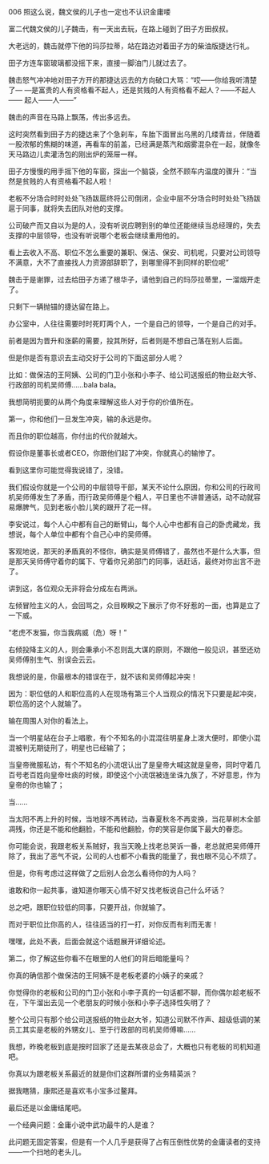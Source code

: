 006 照这么说，魏文侯的儿子也一定也不认识金庸喽



富二代魏文侯的儿子魏击，有一天出去玩，在路上碰到了田子方田叔叔。

大老远的，魏击就停下他的玛莎拉蒂，站在路边对着田子方的柴油版捷达行礼。

田子方连车窗玻璃都没摇下来，直接一脚油门儿就过去了。

魏击怒气冲冲地对田子方开的那捷达远去的方向破口大骂：“哎——你给我听清楚了— —是富贵的人有资格看不起人，还是贫贱的人有资格看不起人？——不起人——
起人——人——”

魏击的声音在马路上飘荡，传出多远去。



这时突然看到田子方的捷达来了个急刹车，车胎下面冒出乌黑的几缕青丝，伴随着一股浓郁的焦糊的味道，再看车的前盖，已经满是蒸汽和烟雾混杂在一起，就像冬天马路边儿卖灌汤包的刚出炉的笼屉一样。

田子方慢慢的用手摇下他的车窗，探出一个脑袋，全然不顾车内温度的骤升：“当然是贫贱的人有资格看不起人啦！

老板不分场合时时处处飞扬跋扈终将公司倒闭，企业中层不分场合时时处处飞扬跋扈于同事，就将失去团队对他的支撑。

公司破产而又自以为是的人，没有听说应聘到别的单位还能继续当总经理的，失去支撑的中层领导，也没有听说哪个老板会继续重用他的。

看上去收入不高、职位不怎么重要的兼职、保洁、保安、司机呢，只要对公司领导不满意，大不了直接找人力资源部辞职了，到哪里得不到同样的职位呢”

魏击于是谢罪，过去给田子方递了根华子，请他到自己的玛莎拉蒂里，一溜烟开走了。

只剩下一辆抛锚的捷达留在路上。



办公室中，人往往需要时时死盯两个人，一个是自己的领导，一个是自己的对手。

前者是因为晋升和涨薪的需要，投其所好，后者则是不想自己落在别人后面。

但是你是否有意识去主动交好于公司的下面这部分人呢？

比如：做保洁的王阿姨、公司的门卫小张和小李子、给公司送报纸的物业赵大爷、行政部的司机吴师傅……bala bala。



我想简明扼要的从两个角度来理解这些人对于你的价值所在。

第一，你和他们一旦发生冲突，输的永远是你。

而且你的职位越高，你付出的代价就越大。

假设你是董事长或者CEO，你跟他们起了冲突，你就真心的输惨了。

看到这里你可能觉得我说错了，没错。

我们假设你就是一个公司的中层领导干部，某天不论什么原因，你和公司的行政司机吴师傅发生了矛盾，而行政吴师傅是个粗人，平日里也不讲普通话，动不动就容易爆脾气，见到老板小脸儿笑的跟开了花一样。

李安说过，每个人心中都有自己的断臂山，每个人心中也都有自己的卧虎藏龙，我想说，每个人单位中都有个自己心中的吴师傅。

客观地说，那天的矛盾真的不怪你，确实是吴师傅错了，虽然也不是什么大事，但是那天吴师傅守着你的属下、守着你兄弟部门的同事，话赶话，最终对你出言不逊了。

讲到这，各位观众无非将会分成左右两派。

左倾冒险主义的人，会回骂之，众目睽睽之下展示了你不好惹的一面，也算是立了一下威。

“老虎不发猫，你当我病威（危）呀！”

右倾投降主义的人，则会秉承小不忍则乱大谋的原则，不跟他一般见识，甚至还劝吴师傅别生气、别误会云云。



我想说的是，你最根本的错误在于，就不该和吴师傅起冲突！

因为：职位低的人和职位高的人在现场有第三个人当观众的情况下只要是起冲突，职位高的这个人就输了。

输在周围人对你的看法上。

当一个明星站在台子上唱歌，有个不知名的小混混往明星身上泼大便时，即使小混混被判无期徒刑了，明星也已经输了；

当皇帝微服私访，有个不知名的小流氓认出了是皇帝大喊这就是皇帝，同时守着几百号老百姓向皇帝吐痰的时候，即使这个小流氓被连坐诛九族了，不好意思，作为皇帝的你也输了；

当……

当太阳不再上升的时候，当地球不再转动，当春夏秋冬不再变换，当花草树木全部凋残，你还是不能和他翻脸，不能和他翻脸，你的笑容是你属下最大的眷恋。



你可能会说，我跟老板关系贼好，我当天晚上找老总哭诉一番，老总就把吴师傅开除了，我出了恶气不说，公司的人也都不小看我的能量了，我也眼不见心不烦了。

但是，你有考虑过这样做了之后别人会怎么看待你的为人吗？

谁敢和你一起共事，谁知道你哪天心情不好又找老板说自己什么坏话？

总之吧，跟职位较低的同事，只要开战，你就输了。

而对于职位比你高的人，往往适当的打一打，对你反而有利而无害！

嘿嘿，此处不表，后面会就这个话题展开详细论述。



第二，你了解这些你看不在眼里的人他们的背后暗能量吗？

你真的确信那个做保洁的王阿姨不是老板老婆的小姨子的亲戚？

你觉得你的老板和公司的门卫小张和小李子真的一句话都不聊，而你偶尔趁老板不在，下午溜出去见一个老朋友的时候小张和小李子选择性失明了？

整个公司只有那个给公司送报纸的物业赵大爷，知道公司默不作声、超级低调的某员工其实是老板的外甥女儿、至于行政部的司机吴师傅嘛……

我想，昨晚老板到底是按时回家了还是去某夜总会了，大概也只有老板的司机知道吧。

你真以为跟老板关系最近的就是你们这群所谓的业务精英派？



据我瞎猜，康熙还是喜欢韦小宝多过鳌拜。

最后还是以金庸结尾吧。

一个经典问题：金庸小说中武功最牛的人是谁？

此问题无固定答案，但是有一个人几乎是获得了占有压倒性优势的金庸读者的支持——一个扫地的老头儿。

